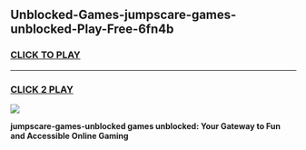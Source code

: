 
## Unblocked-Games-jumpscare-games-unblocked-Play-Free-6fn4b
<h3>
<a href="https://premium76.site?title=jumpscare-games-unblocked&ref=15A">CLICK TO PLAY</a></h3>
<hr>

<h3>
<a href="https://premium76.site?title=jumpscare-games-unblocked&ref=15A">CLICK 2 PLAY</a>
  
</h3>

<a href="https://premium76.site?title=jumpscare-games-unblocked&ref=15A"><img src="https://clearcache.store/games.png"></a>


**jumpscare-games-unblocked games unblocked: Your Gateway to Fun and Accessible Online Gaming**
